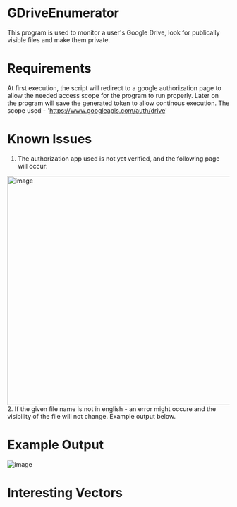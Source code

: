 # GDriveEnumerator
This program is used to monitor a user's Google Drive, look for publically visible files and make them private.

# Requirements
At first execution, the script will redirect to a google authorization page to allow the needed access scope for the program to run properly. Later on the program will save the generated token to allow continous execution. 
The scope used - 'https://www.googleapis.com/auth/drive'

# Known Issues
1. The authorization app used is not yet verified, and the following page will occur:
<img width="520" alt="image" src="https://user-images.githubusercontent.com/87004055/218042243-29392a9d-b4c8-406a-b0de-6ee9ddaf94ec.png">
2. If the given file name is not in english - an error might occure and the visibility of the file will not change. Example output below.

# Example Output
![image](https://user-images.githubusercontent.com/87004055/218041638-de0a6d0b-cac2-403d-922d-4c19d7d597f8.png)

# Interesting Vectors
